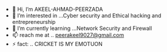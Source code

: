 - 👋 Hi, I’m AKEEL-AHMAD-PEERZADA
- 👀 I’m interested in ...Cyber security and Ethical hacking and entrepreneurship
- 🌱 I’m currently learning ...Network Security and Firewall 
- 📫 reach me at .. peerakeel9027@gmail.com
- ⚡ fact: ..  CRICKET IS MY EMOTUON

<!---
AKEEL-AHMAD/AKEEL-AHMAD is a ✨ special ✨ repository because its `README.md` (this file) appears on your GitHub profile.
You can click the Preview link to take a look at your changes.
--->
